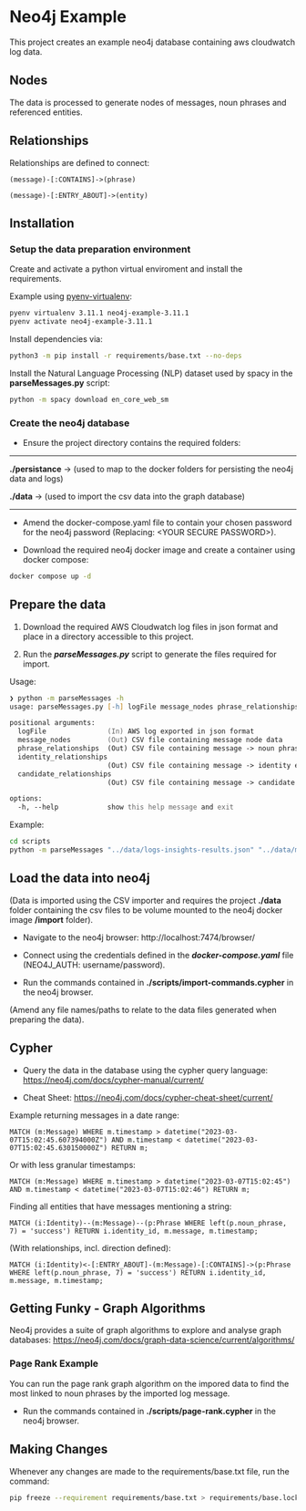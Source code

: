 # Neo4j Example

This project creates an example neo4j database containing aws cloudwatch log data.

## Nodes
The data is processed to generate nodes of messages, noun phrases and referenced entities.

## Relationships
Relationships are defined to connect:

```cypher
(message)-[:CONTAINS]->(phrase)
```

```cypher
(message)-[:ENTRY_ABOUT]->(entity)
```

## Installation

### Setup the data preparation environment

Create and activate a python virtual enviroment and install the requirements.

Example using [pyenv-virtualenv](https://github.com/pyenv/pyenv-virtualenv):
```zsh
pyenv virtualenv 3.11.1 neo4j-example-3.11.1
pyenv activate neo4j-example-3.11.1
```

Install dependencies via:

```zsh
python3 -m pip install -r requirements/base.txt --no-deps
```

Install the Natural Language Processing (NLP) dataset used by spacy in the **parseMessages.py** script:
```zsh
python -m spacy download en_core_web_sm
```

### Create the neo4j database
* Ensure the project directory contains the required folders:

***
**./persistance** -> (used to map to the docker folders for persisting the neo4j data and logs)

**./data** -> (used to import the csv data into the graph database)
***

* Amend the docker-compose.yaml file to contain your chosen password for the neo4j password (Replacing: \<YOUR SECURE PASSWORD\>).

* Download the required neo4j docker image and create a container using docker compose:

```zsh
docker compose up -d
```

## Prepare the data

1. Download the required AWS Cloudwatch log files in json format and place in a directory accessible to this project.

2. Run the ***parseMessages.py*** script to generate the files required for import.

Usage:

```zsh
❯ python -m parseMessages -h
usage: parseMessages.py [-h] logFile message_nodes phrase_relationships identity_relationships candidate_relationships

positional arguments:
  logFile               (In) AWS log exported in json format
  message_nodes         (Out) CSV file containing message node data
  phrase_relationships  (Out) CSV file containing message -> noun phrase relationships
  identity_relationships
                        (Out) CSV file containing message -> identity entity relationships
  candidate_relationships
                        (Out) CSV file containing message -> candidate entity relationships

options:
  -h, --help            show this help message and exit
```

Example:

```zsh
cd scripts
python -m parseMessages "../data/logs-insights-results.json" "../data/message_nodes.csv" "../data/phrase_relationships.csv" "../data/identity_relationships.csv" "../data/candidate_relationships.csv"
```

## Load the data into neo4j
(Data is imported using the CSV importer and requires the project **./data** folder containing the csv files to be volume mounted to the neo4j docker image **/import** folder).

* Navigate to the neo4j browser: http://localhost:7474/browser/

* Connect using the credentials defined in the ***docker-compose.yaml*** file (NEO4J_AUTH: username/password).

* Run the commands contained in **./scripts/import-commands.cypher** in the neo4j browser.

(Amend any file names/paths to relate to the data files generated when preparing the data).

## Cypher
* Query the data in the database using the cypher query language: https://neo4j.com/docs/cypher-manual/current/

* Cheat Sheet: https://neo4j.com/docs/cypher-cheat-sheet/current/

Example returning messages in a date range:

```cypher
MATCH (m:Message) WHERE m.timestamp > datetime("2023-03-07T15:02:45.607394000Z") AND m.timestamp < datetime("2023-03-07T15:02:45.630150000Z") RETURN m;
```
Or with less granular timestamps:

```cypher
MATCH (m:Message) WHERE m.timestamp > datetime("2023-03-07T15:02:45") AND m.timestamp < datetime("2023-03-07T15:02:46") RETURN m;
```

Finding all entities that have messages mentioning a string:

```cypher
MATCH (i:Identity)--(m:Message)--(p:Phrase WHERE left(p.noun_phrase, 7) = 'success') RETURN i.identity_id, m.message, m.timestamp;
```

(With relationships, incl. direction defined):

```cypher
MATCH (i:Identity)<-[:ENTRY_ABOUT]-(m:Message)-[:CONTAINS]->(p:Phrase WHERE left(p.noun_phrase, 7) = 'success') RETURN i.identity_id, m.message, m.timestamp;
```

## Getting Funky - Graph Algorithms

Neo4j provides a suite of graph algorithms to explore and analyse graph databases: https://neo4j.com/docs/graph-data-science/current/algorithms/

### Page Rank Example
You can run the page rank graph algorithm on the impored data to find the most linked to noun phrases by the imported log message.

* Run the commands contained in **./scripts/page-rank.cypher** in the neo4j browser.


## Making Changes
Whenever any changes are made to the requirements/base.txt file, run the command:

```bash
pip freeze --requirement requirements/base.txt > requirements/base.lock
```
